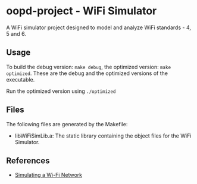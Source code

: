 # oopd-project - WiFi Simulator

A WiFi simulator project designed to model and analyze WiFi standards - 4, 5 and 6.

## Usage

To build the debug version: `make debug`, the optimized version: `make optimized`.
These are the debug and the optimized versions of the executable.

Run the optimized version using `./optimized`

## Files

The following files are generated by the Makefile:

- libWiFiSimLib.a: The static library containing the object files for the WiFi Simulator.

## References

- [Simulating a Wi-Fi Network](http://vlabs.iitkgp.ac.in/ant/5/)